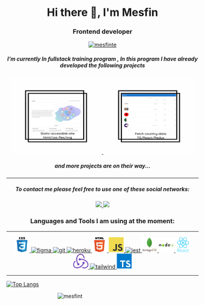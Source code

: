 


<h1 align="center">Hi there 👋, I'm Mesfin</h1>
<h3 align="center"> Frontend developer</h3>

<p align="center"> <a href="https://twitter.com/mesfinte" target="blank"><img src="https://img.shields.io/twitter/follow/mesfinte?logo=twitter&style=for-the-badge" alt="mesfinte" /></a> </p>

<h5 align="center">I’m currently In fullstack training program , In this program I have already developed the following projects  </h5>
<p align="center">
 <a href="https://sass-accessibility-site.netlify.app/">
   <img src="https://github.com/mesfint/mesfint/blob/master/acssebility-static-site-edited2.png" alt="Logo" width="240" height="200">
   
 
  </a>
 



  <a href="https://react-redux-typescript-project.netlify.app/">
    <img src="https://github.com/mesfint/mesfint/blob/master/country-data-edited.png" alt="Logo" width="240" height="200">
  </a>
  
  <h5 align="center"> and  more projects are on their way... </h5>
</p>
<hr />

<h5 align="center">To contact  me please feel free to use one of these social networks:</h5>

<p align="center"> <a href="https://twitter.com/MesfinTe" target="blank">
 <img src="https://img.shields.io/badge/Twitter-1DA1F2?style=for-the-badge&logo=twitter&logoColor=white"/>
 </a>

 <a href="https://linkedin.com/in/mesfin" target="blank">
 <img src="https://img.shields.io/badge/LinkedIn-0077B5?style=for-the-badge&logo=linkedin&logoColor=white"/>
 </a>
 
</p>

<h3 align="center">Languages and Tools I am  using at the moment:</h3>
<hr />
<p align="center"> <a href="https://www.w3schools.com/css/" target="_blank" rel="noreferrer"> <img src="https://raw.githubusercontent.com/devicons/devicon/master/icons/css3/css3-original-wordmark.svg" alt="css3" width="40" height="40"/> </a> <a href="https://www.figma.com/" target="_blank" rel="noreferrer"> <img src="https://www.vectorlogo.zone/logos/figma/figma-icon.svg" alt="figma" width="40" height="40"/> </a> <a href="https://git-scm.com/" target="_blank" rel="noreferrer"> <img src="https://www.vectorlogo.zone/logos/git-scm/git-scm-icon.svg" alt="git" width="40" height="40"/> </a> <a href="https://heroku.com" target="_blank" rel="noreferrer"> <img src="https://www.vectorlogo.zone/logos/heroku/heroku-icon.svg" alt="heroku" width="40" height="40"/> </a> <a href="https://www.w3.org/html/" target="_blank" rel="noreferrer"> <img src="https://raw.githubusercontent.com/devicons/devicon/master/icons/html5/html5-original-wordmark.svg" alt="html5" width="40" height="40"/> </a> <a href="https://developer.mozilla.org/en-US/docs/Web/JavaScript" target="_blank" rel="noreferrer"> <img src="https://raw.githubusercontent.com/devicons/devicon/master/icons/javascript/javascript-original.svg" alt="javascript" width="40" height="40"/> </a> <a href="https://jestjs.io" target="_blank" rel="noreferrer"> <img src="https://www.vectorlogo.zone/logos/jestjsio/jestjsio-icon.svg" alt="jest" width="40" height="40"/> </a> <a href="https://www.mongodb.com/" target="_blank" rel="noreferrer"> <img src="https://raw.githubusercontent.com/devicons/devicon/master/icons/mongodb/mongodb-original-wordmark.svg" alt="mongodb" width="40" height="40"/> </a> <a href="https://nodejs.org" target="_blank" rel="noreferrer"> <img src="https://raw.githubusercontent.com/devicons/devicon/master/icons/nodejs/nodejs-original-wordmark.svg" alt="nodejs" width="40" height="40"/> </a> <a href="https://reactjs.org/" target="_blank" rel="noreferrer"> <img src="https://raw.githubusercontent.com/devicons/devicon/master/icons/react/react-original-wordmark.svg" alt="react" width="40" height="40"/> </a> <a href="https://redux.js.org" target="_blank" rel="noreferrer"> <img src="https://raw.githubusercontent.com/devicons/devicon/master/icons/redux/redux-original.svg" alt="redux" width="40" height="40"/> </a>  <a href="https://tailwindcss.com/" target="_blank" rel="noreferrer"> <img src="https://www.vectorlogo.zone/logos/tailwindcss/tailwindcss-icon.svg" alt="tailwind" width="40" height="40"/> </a> <a href="https://www.typescriptlang.org/" target="_blank" rel="noreferrer"> <img src="https://raw.githubusercontent.com/devicons/devicon/master/icons/typescript/typescript-original.svg" alt="typescript" width="40" height="40"/> </a> </p>
   <hr />


[![Top Langs](https://github-readme-stats.vercel.app/api/top-langs/?username=mesfint)](https://github.com/mesfint/github-readme-stats)

 


<p>&nbsp;<img align="right" src="https://github-readme-stats.vercel.app/api?username=mesfint&show_icons=true&locale=en" alt="mesfint" width="370" height="300" /></p>


